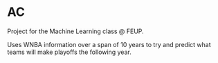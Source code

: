 # AC

Project for the Machine Learning class @ FEUP.

Uses WNBA information over a span of 10 years to try and predict what teams will make playoffs the following year.
